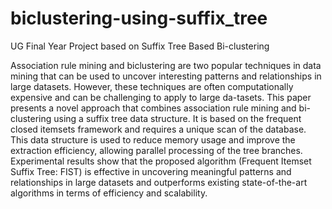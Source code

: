 # biclustering-using-suffix_tree
UG Final Year Project based on Suffix Tree Based Bi-clustering

Association rule mining and biclustering are two popular techniques in data mining that can be used to uncover interesting patterns and relationships in large datasets. However, these techniques are often computationally expensive and can be challenging to apply to large da-tasets. This paper presents a novel approach that combines association rule mining and bi-clustering using a suffix tree data structure. It is based on the frequent closed itemsets framework and requires a unique scan of the database. This data structure is used to reduce memory usage and improve the extraction efficiency, allowing parallel processing of the tree branches. Experimental results show that the proposed algorithm (Frequent Itemset Suffix Tree: FIST) is effective in uncovering meaningful patterns and relationships in large datasets and outperforms existing state-of-the-art algorithms in terms of efficiency and scalability.
